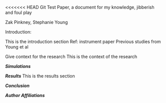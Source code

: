 <<<<<<< HEAD
Git Test Paper, a document for my knowledge, jibberish and foul play


Zak Pinkney, Stephanie Young 


Introduction:

This is the introduction section 
Ref: instrument paper
Previous studies from Young et al


Give context for the research
This is the context of the research 


***Simulations***



***Results***
This is the results section 


***Conclusion***


***Author Affiliations***
